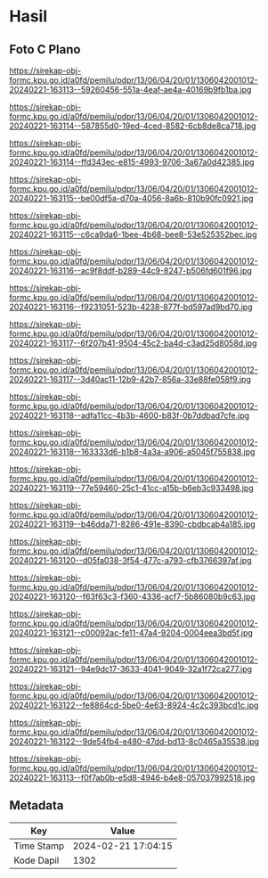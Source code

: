 # Hasil

## Foto C Plano

https://sirekap-obj-formc.kpu.go.id/a0fd/pemilu/pdpr/13/06/04/20/01/1306042001012-20240221-163113--59260456-551a-4eaf-ae4a-40169b9fb1ba.jpg

https://sirekap-obj-formc.kpu.go.id/a0fd/pemilu/pdpr/13/06/04/20/01/1306042001012-20240221-163114--587855d0-19ed-4ced-8582-6cb8de8ca718.jpg

https://sirekap-obj-formc.kpu.go.id/a0fd/pemilu/pdpr/13/06/04/20/01/1306042001012-20240221-163114--ffd343ec-e815-4993-9706-3a67a0d42385.jpg

https://sirekap-obj-formc.kpu.go.id/a0fd/pemilu/pdpr/13/06/04/20/01/1306042001012-20240221-163115--be00df5a-d70a-4056-8a6b-810b90fc0921.jpg

https://sirekap-obj-formc.kpu.go.id/a0fd/pemilu/pdpr/13/06/04/20/01/1306042001012-20240221-163115--c6ca9da6-1bee-4b68-bee8-53e525352bec.jpg

https://sirekap-obj-formc.kpu.go.id/a0fd/pemilu/pdpr/13/06/04/20/01/1306042001012-20240221-163116--ac9f8ddf-b289-44c9-8247-b506fd601f96.jpg

https://sirekap-obj-formc.kpu.go.id/a0fd/pemilu/pdpr/13/06/04/20/01/1306042001012-20240221-163116--f9231051-523b-4238-877f-bd597ad9bd70.jpg

https://sirekap-obj-formc.kpu.go.id/a0fd/pemilu/pdpr/13/06/04/20/01/1306042001012-20240221-163117--6f207b41-9504-45c2-ba4d-c3ad25d8058d.jpg

https://sirekap-obj-formc.kpu.go.id/a0fd/pemilu/pdpr/13/06/04/20/01/1306042001012-20240221-163117--3d40ac11-12b9-42b7-856a-33e88fe058f9.jpg

https://sirekap-obj-formc.kpu.go.id/a0fd/pemilu/pdpr/13/06/04/20/01/1306042001012-20240221-163118--adfa11cc-4b3b-4600-b83f-0b7ddbad7cfe.jpg

https://sirekap-obj-formc.kpu.go.id/a0fd/pemilu/pdpr/13/06/04/20/01/1306042001012-20240221-163118--163333d6-b1b8-4a3a-a906-a5045f755838.jpg

https://sirekap-obj-formc.kpu.go.id/a0fd/pemilu/pdpr/13/06/04/20/01/1306042001012-20240221-163119--77e59460-25c1-41cc-a15b-b6eb3c933498.jpg

https://sirekap-obj-formc.kpu.go.id/a0fd/pemilu/pdpr/13/06/04/20/01/1306042001012-20240221-163119--b46dda71-8286-491e-8390-cbdbcab4a185.jpg

https://sirekap-obj-formc.kpu.go.id/a0fd/pemilu/pdpr/13/06/04/20/01/1306042001012-20240221-163120--d05fa038-3f54-477c-a793-cfb3766397af.jpg

https://sirekap-obj-formc.kpu.go.id/a0fd/pemilu/pdpr/13/06/04/20/01/1306042001012-20240221-163120--f63f63c3-f360-4336-acf7-5b86080b9c63.jpg

https://sirekap-obj-formc.kpu.go.id/a0fd/pemilu/pdpr/13/06/04/20/01/1306042001012-20240221-163121--c00092ac-fe11-47a4-9204-0004eea3bd5f.jpg

https://sirekap-obj-formc.kpu.go.id/a0fd/pemilu/pdpr/13/06/04/20/01/1306042001012-20240221-163121--94e9dc17-3633-4041-9049-32a1f72ca277.jpg

https://sirekap-obj-formc.kpu.go.id/a0fd/pemilu/pdpr/13/06/04/20/01/1306042001012-20240221-163122--fe8864cd-5be0-4e63-8924-4c2c393bcd1c.jpg

https://sirekap-obj-formc.kpu.go.id/a0fd/pemilu/pdpr/13/06/04/20/01/1306042001012-20240221-163122--9de54fb4-e480-47dd-bd13-8c0465a35538.jpg

https://sirekap-obj-formc.kpu.go.id/a0fd/pemilu/pdpr/13/06/04/20/01/1306042001012-20240221-163113--f0f7ab0b-e5d8-4946-b4e8-057037992518.jpg


## Metadata

| Key        | Value               |
| ---------- | ------------------- |
| Time Stamp | 2024-02-21 17:04:15 |
| Kode Dapil | 1302                |



